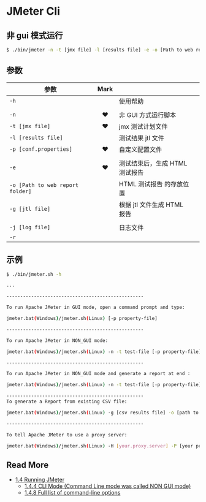 # JMeter Cli






## 非 gui 模式运行

``` bash
$ ./bin/jmeter -n -t [jmx file] -l [results file] -e -o [Path to web report folder]
```



## 参数

| 参数                             | Mark |                                |      |
| -------------------------------- | :--: | ------------------------------ | ---- |
| `-h`                             |      | 使用帮助                       |      |
|                                  |      |                                |      |
| `-n`                             |  ❤   | 非 GUI 方式运行脚本            |      |
| `-t [jmx file]`                  |  ❤   | jmx 测试计划文件               |      |
| `-l [results file]`              |      | 测试结果 jtl 文件              |      |
| `-p [conf.properties]`           |  ❤   | 自定义配置文件                 |      |
|                                  |      |                                |      |
| `-e`                             |  ❤   | 测试结束后，生成 HTML 测试报告 |      |
| `-o [Path to web report folder]` |      | HTML 测试报告 的存放位置       |      |
| `-g [jtl file]`                  |      | 根据 jtl 文件生成 HTML 报告    |      |
|                                  |      |                                |      |
| `-j [log file]`                  |      | 日志文件                       |      |
| `-r`                             |      |                                |      |



## 示例

```bash
$ ./bin/jmeter.sh -h

...

--------------------------------------------------

To run Apache JMeter in GUI mode, open a command prompt and type:

jmeter.bat(Windows)/jmeter.sh(Linux) [-p property-file]

--------------------------------------------------

To run Apache JMeter in NON_GUI mode:

jmeter.bat(Windows)/jmeter.sh(Linux) -n -t test-file [-p property-file] [-l results-file] [-j log-file]

--------------------------------------------------

To run Apache JMeter in NON_GUI mode and generate a report at end :

jmeter.bat(Windows)/jmeter.sh(Linux) -n -t test-file [-p property-file] [-l results-file] [-j log-file] -e -o [Path to output folder]

--------------------------------------------------
To generate a Report from existing CSV file:

jmeter.bat(Windows)/jmeter.sh(Linux) -g [csv results file] -o [path to output folder (empty or not existing)]

--------------------------------------------------

To tell Apache JMeter to use a proxy server:

jmeter.bat(Windows)/jmeter.sh(Linux) -H [your.proxy.server] -P [your proxy server port]
```



## Read More

- [1.4 Running JMeter](https://jmeter.apache.org/usermanual/get-started.html#running)
  - [1.4.4 CLI Mode (Command Line mode was called NON GUI mode)](https://jmeter.apache.org/usermanual/get-started.html#non_gui)
  - [1.4.8 Full list of command-line options](https://jmeter.apache.org/usermanual/get-started.html#options)